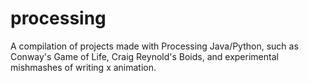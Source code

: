 # processing
A compilation of projects made with Processing Java/Python, such as Conway's Game of Life, Craig Reynold's Boids, and experimental mishmashes of writing x animation.
